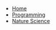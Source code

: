 * [Home](/)
* [Programming](/programming/ "Programming")
* [Nature Science](/nature_science/ "Nature Science")

